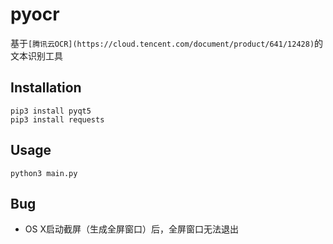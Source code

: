 # pyocr

基于`[腾讯云OCR](https://cloud.tencent.com/document/product/641/12428)`的文本识别工具

## Installation
```
pip3 install pyqt5
pip3 install requests
```

## Usage
```
python3 main.py
```
## Bug
- OS X启动截屏（生成全屏窗口）后，全屏窗口无法退出
